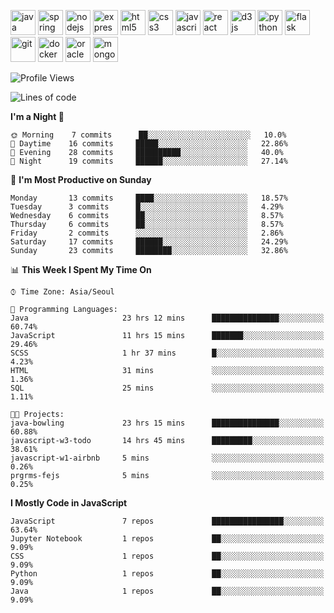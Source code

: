 <p align="left">
    <img src="https://devicons.github.io/devicon/devicon.git/icons/java/java-original-wordmark.svg" alt="java" width="40" height="40"/>
    <img src="https://www.vectorlogo.zone/logos/springio/springio-icon.svg" alt="spring" width="40" height="40"/>
    <img src="https://devicons.github.io/devicon/devicon.git/icons/nodejs/nodejs-original-wordmark.svg" alt="nodejs" width="40" height="40"/>
    <img src="https://devicons.github.io/devicon/devicon.git/icons/express/express-original-wordmark.svg" alt="express" width="40" height="40"/>
    <img src="https://devicons.github.io/devicon/devicon.git/icons/html5/html5-original-wordmark.svg" alt="html5" width="40" height="40"/>
    <img src="https://devicons.github.io/devicon/devicon.git/icons/css3/css3-original-wordmark.svg" alt="css3" width="40" height="40"/>
    <img src="https://devicons.github.io/devicon/devicon.git/icons/javascript/javascript-original.svg" alt="javascript" width="40" height="40"/>
    <img src="https://devicons.github.io/devicon/devicon.git/icons/react/react-original-wordmark.svg" alt="react" width="40" height="40"/>
    <img src="https://devicons.github.io/devicon/devicon.git/icons/d3js/d3js-original.svg" alt="d3js" width="40" height="40"/>
    <img src="https://devicons.github.io/devicon/devicon.git/icons/python/python-original.svg" alt="python" width="40" height="40"/>
    <img src="https://www.vectorlogo.zone/logos/pocoo_flask/pocoo_flask-icon.svg" alt="flask" width="40" height="40"/>
    <img src="https://www.vectorlogo.zone/logos/git-scm/git-scm-icon.svg" alt="git" width="40" height="40"/>
    <img src="https://devicons.github.io/devicon/devicon.git/icons/docker/docker-original-wordmark.svg" alt="docker" width="40" height="40"/>
    <img src="https://devicons.github.io/devicon/devicon.git/icons/oracle/oracle-original.svg" alt="oracle" width="40" height="40"/>
    <img src="https://devicons.github.io/devicon/devicon.git/icons/mongodb/mongodb-original-wordmark.svg" alt="mongodb" width="40" height="40"/>
</p>

<!--START_SECTION:waka-->
![Profile Views](http://img.shields.io/badge/Profile%20Views-63-blue)

![Lines of code](https://img.shields.io/badge/From%20Hello%20World%20I%27ve%20Written-485180%20lines%20of%20code-blue)

**I'm a Night 🦉** 

```text
🌞 Morning    7 commits      ██░░░░░░░░░░░░░░░░░░░░░░░   10.0% 
🌆 Daytime    16 commits     █████░░░░░░░░░░░░░░░░░░░░   22.86% 
🌃 Evening    28 commits     ██████████░░░░░░░░░░░░░░░   40.0% 
🌙 Night      19 commits     ██████░░░░░░░░░░░░░░░░░░░   27.14%

```
📅 **I'm Most Productive on Sunday** 

```text
Monday       13 commits     ████░░░░░░░░░░░░░░░░░░░░░   18.57% 
Tuesday      3 commits      █░░░░░░░░░░░░░░░░░░░░░░░░   4.29% 
Wednesday    6 commits      ██░░░░░░░░░░░░░░░░░░░░░░░   8.57% 
Thursday     6 commits      ██░░░░░░░░░░░░░░░░░░░░░░░   8.57% 
Friday       2 commits      ░░░░░░░░░░░░░░░░░░░░░░░░░   2.86% 
Saturday     17 commits     ██████░░░░░░░░░░░░░░░░░░░   24.29% 
Sunday       23 commits     ████████░░░░░░░░░░░░░░░░░   32.86%

```


📊 **This Week I Spent My Time On** 

```text
⌚︎ Time Zone: Asia/Seoul

💬 Programming Languages: 
Java                     23 hrs 12 mins      ███████████████░░░░░░░░░░   60.74% 
JavaScript               11 hrs 15 mins      ███████░░░░░░░░░░░░░░░░░░   29.46% 
SCSS                     1 hr 37 mins        █░░░░░░░░░░░░░░░░░░░░░░░░   4.23% 
HTML                     31 mins             ░░░░░░░░░░░░░░░░░░░░░░░░░   1.36% 
SQL                      25 mins             ░░░░░░░░░░░░░░░░░░░░░░░░░   1.11%

🐱‍💻 Projects: 
java-bowling             23 hrs 15 mins      ███████████████░░░░░░░░░░   60.88% 
javascript-w3-todo       14 hrs 45 mins      █████████░░░░░░░░░░░░░░░░   38.61% 
javascript-w1-airbnb     5 mins              ░░░░░░░░░░░░░░░░░░░░░░░░░   0.26% 
prgrms-fejs              5 mins              ░░░░░░░░░░░░░░░░░░░░░░░░░   0.25%

```

**I Mostly Code in JavaScript** 

```text
JavaScript               7 repos             ████████████████░░░░░░░░░   63.64% 
Jupyter Notebook         1 repos             ██░░░░░░░░░░░░░░░░░░░░░░░   9.09% 
CSS                      1 repos             ██░░░░░░░░░░░░░░░░░░░░░░░   9.09% 
Python                   1 repos             ██░░░░░░░░░░░░░░░░░░░░░░░   9.09% 
Java                     1 repos             ██░░░░░░░░░░░░░░░░░░░░░░░   9.09%

```



<!--END_SECTION:waka-->
